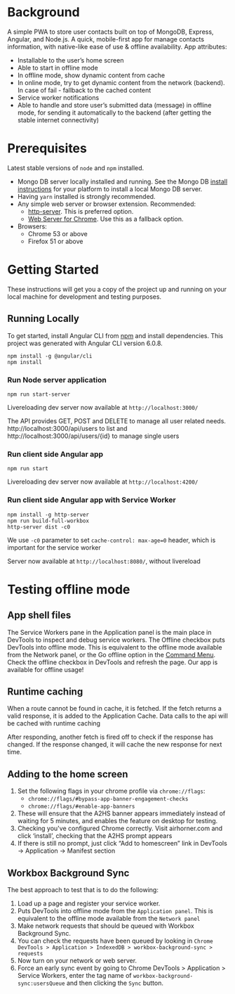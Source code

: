 # Background
A simple PWA to store user contacts built on top of MongoDB, Express, Angular, and Node.js. A quick, mobile-first app for manage contacts information, with native-like ease of use & offline availability. App attributes:
* Installable to the user’s home screen
* Able to start in offline mode
* In offline mode, show dynamic content from cache
* In online mode, try to get dynamic content from the network (backend). In case of fail - fallback to the cached content
* Service worker notifications
* Able to handle and store user’s submitted data (message) in offline mode, for sending it automatically to the backend (after getting the stable internet connectivity)

# Prerequisites
Latest stable versions of `node` and `npm` installed.
- Mongo DB server locally installed and running. See the Mongo DB [install instructions](http://docs.mongodb.org/manual/installation/) for your platform to install a local Mongo DB server.
- Having `yarn` installed is strongly recommended.
- Any simple web server or browser extension. Recommended:
  - [http-server](https://www.npmjs.com/package/http-server). This is preferred option.
  - [Web Server for Chrome](https://chrome.google.com/webstore/detail/web-server-for-chrome/ofhbbkphhbklhfoeikjpcbhemlocgigb/). Use this as a fallback option.
- Browsers:
  - Chrome 53 or above
  - Firefox 51 or above


# Getting Started
These instructions will get you a copy of the project up and running on your local machine for development and testing purposes.

## Running Locally
To get started, install Angular CLI from [npm](https://www.npmjs.com/) and install dependencies. This project was generated with Angular CLI version 6.0.8.
```shell
npm install -g @angular/cli
npm install
```

### Run Node server application
```shell
npm run start-server
```
Livereloading dev server now available at `http://localhost:3000/`

The API provides GET, POST and DELETE to manage all user related needs. http://localhost:3000/api/users to list and http://localhost:3000/api/users/{id} to manage single users

### Run client side Angular app
```shell
npm run start
```

Livereloading dev server now available at `http://localhost:4200/`

### Run client side Angular app with Service Worker
```shell
npm install -g http-server
npm run build-full-workbox
http-server dist -c0
```
We use `-c0` parameter to set `cache-control: max-age=0` header, which is important for the service worker

Server now available at `http://localhost:8080/`, without livereload

# Testing offline mode
## App shell files
The Service Workers pane in the Application panel is the main place in DevTools to inspect and debug service workers. The Offline checkbox puts DevTools into offline mode. This is equivalent to the offline mode available from the Network panel, or the Go offline option in the [Command Menu](https://developers.google.com/web/tools/chrome-devtools/ui#command-menu). Check the offline checkbox in DevTools and refresh the page. Our app is available for offline usage!


## Runtime caching
When a route cannot be found in cache, it is fetched. If the fetch returns a valid response, it is added to the Application Cache. Data calls to the api will be cached with runtime caching

After responding, another fetch is fired off to check if the response has changed. If the response changed, it will cache the new response for next time.


## Adding to the home screen
1. Set the following flags in your chrome profile via `chrome://flags`:
    - `chrome://flags/#bypass-app-banner-engagement-checks`
    - `chrome://flags/#enable-app-banners`
2. These will ensure that the A2HS banner appears immediately instead of waiting for 5 minutes, and enables the feature on desktop for testing.
3. Checking you've configured Chrome correctly. Visit airhorner.com and click ‘install’, checking that the A2HS prompt appears
4. If there is still no prompt, just click “Add to homescreen” link in DevTools -> Application -> Manifest section


## Workbox Background Sync
The best approach to test that is to do the following: 
1. Load up a page and register your service worker.
2. Puts DevTools into offline mode from the `Application panel`. This is equivalent to the offline mode available from the `Network panel`
3. Make network requests that should be queued with Workbox Background Sync.
4. You can check the requests have been queued by looking in `Chrome DevTools > Application > IndexedDB > workbox-background-sync > requests`
5. Now turn on your network or web server.
6. Force an early sync event by going to Chrome DevTools > Application > Service Workers, enter the tag name of `workbox-background-sync:usersQueue` and then clicking the `Sync` button.
